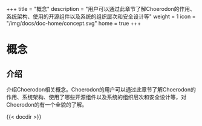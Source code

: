 +++
title = "概念"
description = "用户可以通过此章节了解Choerodon的作用、系统架构、使用的开源组件以及系统的组织层次和安全设计等"
weight = 1
icon = "/img/docs/doc-home/concept.svg"
home = true
+++

# 概念

## 介绍
介绍Choerodon相关概念。Choerodon的用户可以通过此章节了解Choerodon的作用、系统架构、使用了哪些开源组件以及系统的组织层次和安全设计等，对Choerodon的有一个全貌的了解。

{{< docdir >}}